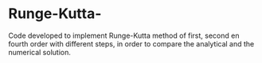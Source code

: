 # Runge-Kutta-
Code developed to implement Runge-Kutta method of first, second en fourth order with different steps, in order to compare the analytical and the numerical solution.
